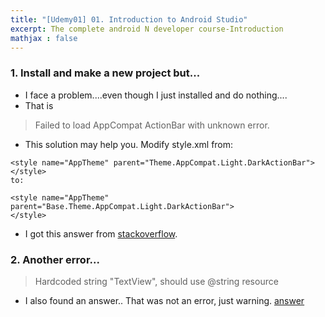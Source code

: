 ```yaml
---
title: "[Udemy01] 01. Introduction to Android Studio" 
excerpt: The complete android N developer course-Introduction
mathjax : false
---
```


### 1. Install and make a new project but...
- I face a problem....even though I just installed and do nothing....
- That is
>Failed to load AppCompat ActionBar with unknown error. 
- This solution may help you. Modify style.xml from:
```
<style name="AppTheme" parent="Theme.AppCompat.Light.DarkActionBar">
</style>
to:

<style name="AppTheme" parent="Base.Theme.AppCompat.Light.DarkActionBar">
</style>
```
- I got this answer from [stackoverflow](https://stackoverflow.com/a/30011016/9928325).

### 2. Another error...
>Hardcoded string "TextView", should use @string resource
- I also found an answer.. That was not an error, just warning.
[answer](https://stackoverflow.com/a/11795265/9928325)
